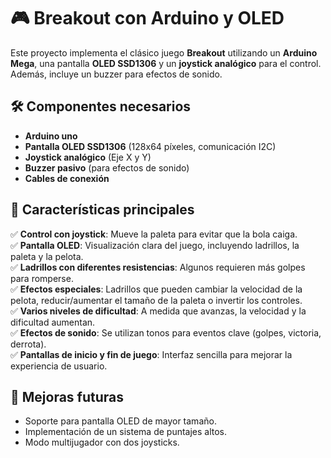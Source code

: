 # 🎮 Breakout con Arduino y OLED

Este proyecto implementa el clásico juego **Breakout** utilizando un **Arduino Mega**, una pantalla **OLED SSD1306** y un **joystick analógico** para el control. Además, incluye un buzzer para efectos de sonido.

## 🛠️ Componentes necesarios

- **Arduino uno** 
- **Pantalla OLED SSD1306** (128x64 píxeles, comunicación I2C)
- **Joystick analógico** (Eje X y Y)
- **Buzzer pasivo** (para efectos de sonido)
- **Cables de conexión**

## 🎯 Características principales

✅ **Control con joystick**: Mueve la paleta para evitar que la bola caiga.  
✅ **Pantalla OLED**: Visualización clara del juego, incluyendo ladrillos, la paleta y la pelota.  
✅ **Ladrillos con diferentes resistencias**: Algunos requieren más golpes para romperse.  
✅ **Efectos especiales**: Ladrillos que pueden cambiar la velocidad de la pelota, reducir/aumentar el tamaño de la paleta o invertir los controles.  
✅ **Varios niveles de dificultad**: A medida que avanzas, la velocidad y la dificultad aumentan.  
✅ **Efectos de sonido**: Se utilizan tonos para eventos clave (golpes, victoria, derrota).  
✅ **Pantallas de inicio y fin de juego**: Interfaz sencilla para mejorar la experiencia de usuario.  


## 🚀 Mejoras futuras

- Soporte para pantalla OLED de mayor tamaño.
- Implementación de un sistema de puntajes altos.
- Modo multijugador con dos joysticks.
